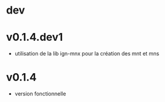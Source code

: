 # dev

# v0.1.4.dev1
- utilisation de la lib ign-mnx pour la création des mnt et mns

# v0.1.4
- version fonctionnelle